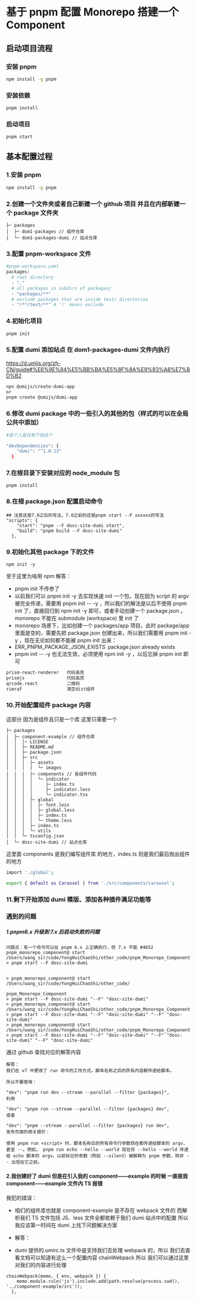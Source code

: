# 基于 pnpm 配置 Monorepo 搭建一个 Component

## 启动项目流程

### 安装 pnpm

```bash
npm install -g pnpm
```

### 安装依赖

```bash
pnpm install
```

### 启动项目

```bash
pnpm start
```

## 基本配置过程

### 1.安装 pnpm

```bash
npm install -g pnpm
```

### 2.创建一个文件夹或者自己新建一个 github 项目 并且在内部新建一个 package 文件夹

```
├─ packages
│  ├─ dom1-packages // 组件仓库
│  └─ dom1-packages-dumi // 站点仓库
```

### 3.配置 pnpm-workspace 文件

```bash
#pnpm-workspace.yaml
packages:
  # root directory
  - "."
  # all packages in subdirs of packages/
  - "packages/**"
  # exclude packages that are inside test/ directories
  - "!**/test/**" # '!' means exclude
```

### 4.初始化项目

```bash
pnpm init
```

### 5.配置 dumi 添加站点 在 dom1-packages-dumi 文件内执行

https://d.umijs.org/zh-CN/guide#%E6%9E%84%E5%BB%BA%E5%8F%8A%E9%83%A8%E7%BD%B2

```bash
npx @umijs/create-dumi-app
or
pnpm create @umijs/dumi-app
```

### 6.修改 dumi package 中的一些引入的其他的包（样式的可以在全局公共中添加）

```bash
#我个人是仅剩下他这个

"devDependencies": {
    "dumi": "^1.0.13"
  }
```

### 7.在根目录下安装对应的 node_module 包

```
pnpm install
```

### 8.在根 package.json 配置启动命令

```
## 注意这是7.0之后的写法，7.0之前的还是pnpm start --F xxxxxx的写法
"scripts": {
    "start": "pnpm --F dosc-site-dumi start",
    "build": "pnpm build --F dosc-site-dumi"
  },
```

### 9.初始化其他 package 下的文件

```
npm init -y
```

至于这里为啥用 npm 解答：

- pnpm init 不传参了
- 以前我们可以 pnpm init -y 去实现快速 init 一个包，现在因为 script 的 argv 被完全传递，需要用 pnpm init -- -y ，所以我们的解法是以后不使用 pnpm init 了，直接回归到 npm init -y 即可，或者手动创建一个 package.json 。 monorepo 不能在 submodule (workspace) 里 init 了
- monorepo 场景下，比如创建一个 packages/app 项目，此时 package/app 里面是空的，需要先把 package.json 创建出来，所以我们需要用 pnpm init -y ，现在无论如何都不能被 pnpm init 出来：
- ERR_PNPM_PACKAGE_JSON_EXISTS  package.json already exists
- pnpm init -- -y 也无法生效，必须使用 npm init -y ，以后忘掉 pnpm init 即可

```bash
prism-react-renderer   代码高亮
prismjs                代码高亮
qrcode.react           二维码
rimraf                 清空dist组件
```

### 10.开始配置组件 package 内容

这部分 因为是组件且只是一个库 这里只需要一个

```
├─ packages
│  ├─ component-example // 组件仓库
│  │  │─ LICENSE
│  │  ├─ README.md
│  │  ├─ package.json
│  │  ├─ src
│  │  │  ├─ assets
│  │  │  │  └─ images
│  │  │  ├─ components // 各组件代码
│  │  │  │  └─ indicator
│  │  │  │     ├─ index.ts
│  │  │  │     ├─ indicator.less
│  │  │  │     └─ indicator.tsx
│  │  │  ├─ global
│  │  │  │  ├─ font.less
│  │  │  │  ├─ global.less
│  │  │  │  ├─ index.ts
│  │  │  │  └─ theme.less
│  │  │  ├─ index.ts
│  │  │  └─ utils
│  │  └─ tsconfig.json
│  └─ dosc-site-dumi // 站点仓库
```

这里面 components 是我们编写组件库 的地方，index.ts 则是我们最后抛出组件的地方

```bash
import './global';

export { default as Carousel } from './src/components/carousel';

```

### 11.剩下开始添加 dumi 模版、添加各种插件满足功能等

### 遇到的问题

##### 1.pnpm6.x 升级到 7.x 后启动失败的问题

```text
问题点：有一个命令可以在 pnpm 6.x 上正确执行，但 7.x 不能 #4652
pnpm_monorepo_component@ start /Users/wang_sir/code/YongHuiChaoShi/other_code/pnpm_Monorepo_Component
> pnpm start --F dosc-site-dumi


> pnpm_monorepo_component@ start /Users/wang_sir/code/YongHuiChaoShi/other_code/

pnpm_Monorepo_Component
> pnpm start --F dosc-site-dumi "--F" "dosc-site-dumi"
> pnpm_monorepo_component@ start /Users/wang_sir/code/YongHuiChaoShi/other_code/pnpm_Monorepo_Component
> pnpm start --F dosc-site-dumi "--F" "dosc-site-dumi" "--F" "dosc-site-dumi"
> pnpm_monorepo_component@ start /Users/wang_sir/code/YongHuiChaoShi/other_code/pnpm_Monorepo_Component
> pnpm start --F dosc-site-dumi "--F" "dosc-site-dumi" "--F" "dosc-site-dumi" "--F" "dosc-site-dumi"
```

通过 github 查找对应的解答内容

```text
解答：
我们在 v7 中更改了 run 命令的工作方式。脚本名称之后的所有内容都传递给脚本。

所以不要使用：

"dev": "pnpm run dev --stream --parallel --filter {packages}",
利用

"dev": "pnpm run --stream --parallel --filter {packages} dev",
或者

"dev": "pnpm --stream --parallel --filter {packages} run dev",
发布页面的相关报价：

使用 pnpm run <script> 时，脚本名称后的所有命令行参数现在都传递给脚本的 argv，甚至 --。例如， pnpm run echo --hello --world 现在将 --hello --world 传递给 echo 脚本的 argv。以前标记的参数（例如 --silent）被解释为 pnpm 参数，除非 -- 出现在它之前。
```

#### 2.我创建好了 dumi 但是在引入我的 component——example 的时候 一直报我 component——example 文件内 TS 报错

我犯的错误：

- 咱们的组件库也就是 component-example 是不存在 webpack 文件的 而解析我们 TS 文件包括 JS、less 文件全都依赖于我们 dumi 站点中的配置 所以 我应该第一时间在 dumi 上找下问题解决方案

* 解答：

- dumi 提供的.umirc.ts 文件中是支持我们去处理 webpack 的，所以 我们去查看文档可以知道有这么一个配置内容 chainWebpack 所以 我们可以通过这里对我们的内容进行处理

```
chainWebpack(memo, { env, webpack }) {
    memo.module.rule('js').include.add(path.resolve(process.cwd(), '../component-example/src'));
  },
```
